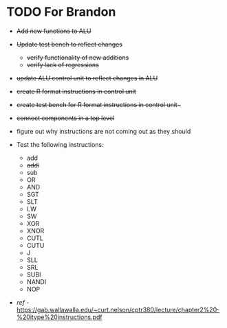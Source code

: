 # TODO For Brandon

- ~~Add new functions to ALU~~
- ~~Update test bench to reflect changes~~
    - ~~verify functionality of new additions~~
    - ~~verify lack of regressions~~
- ~~update ALU control unit to reflect changes in ALU~~
- ~~create R format instructions in control unit~~
- ~~create test bench for R format instructions in control unit~~~ 
- ~~connect components in a top level~~ 
- figure out why instructions are not coming out as they should
- Test the following instructions:  
    - add
    - ~~addi~~ 
    - sub
    - OR
    - AND
    - SGT
    - SLT
    - LW
    - SW
    - XOR
    - XNOR
    - CUTL
    - CUTU
    - J
    - SLL
    - SRL
    - SUBI
    - NANDI
    - NOP

- *ref* 
        - https://gab.wallawalla.edu/~curt.nelson/cptr380/lecture/chapter2%20-%20itype%20instructions.pdf
